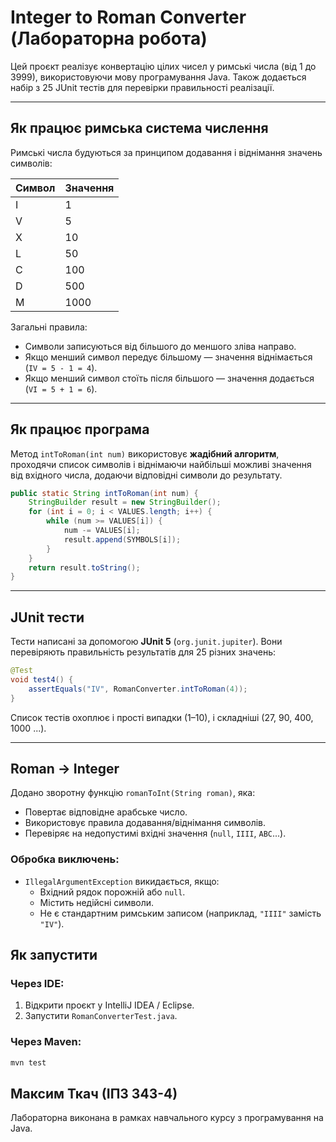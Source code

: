 # Integer to Roman Converter (Лабораторна робота)

Цей проєкт реалізує конвертацію цілих чисел у римські числа (від 1 до 3999), використовуючи мову програмування Java. Також додається набір з 25 JUnit тестів для перевірки правильності реалізації.

---

## Як працює римська система числення

Римські числа будуються за принципом додавання і віднімання значень символів:

| Символ | Значення |
|--------|----------|
| I      | 1        |
| V      | 5        |
| X      | 10       |
| L      | 50       |
| C      | 100      |
| D      | 500      |
| M      | 1000     |

Загальні правила:
- Символи записуються від більшого до меншого зліва направо.
- Якщо менший символ передує більшому — значення віднімається (`IV = 5 - 1 = 4`).
- Якщо менший символ стоїть після більшого — значення додається (`VI = 5 + 1 = 6`).

---

## Як працює програма

Метод `intToRoman(int num)` використовує **жадібний алгоритм**, проходячи список символів і віднімаючи найбільші можливі значення від вхідного числа, додаючи відповідні символи до результату.

```java
public static String intToRoman(int num) {
    StringBuilder result = new StringBuilder();
    for (int i = 0; i < VALUES.length; i++) {
        while (num >= VALUES[i]) {
            num -= VALUES[i];
            result.append(SYMBOLS[i]);
        }
    }
    return result.toString();
}
```

---

## JUnit тести

Тести написані за допомогою **JUnit 5** (`org.junit.jupiter`). Вони перевіряють правильність результатів для 25 різних значень:

```java
@Test
void test4() {
    assertEquals("IV", RomanConverter.intToRoman(4));
}
```

Список тестів охоплює і прості випадки (1–10), і складніші (27, 90, 400, 1000 ...).

---

## Roman → Integer

Додано зворотну функцію `romanToInt(String roman)`, яка:
- Повертає відповідне арабське число.
- Використовує правила додавання/віднімання символів.
- Перевіряє на недопустимі вхідні значення (`null`, `IIII`, `ABC`...).

### Обробка виключень:
- `IllegalArgumentException` викидається, якщо:
    - Вхідний рядок порожній або `null`.
    - Містить недійсні символи.
    - Не є стандартним римським записом (наприклад, `"IIII"` замість `"IV"`).


## Як запустити

### Через IDE:
1. Відкрити проєкт у IntelliJ IDEA / Eclipse.
2. Запустити `RomanConverterTest.java`.

### Через Maven:
```bash
mvn test
```

## Максим Ткач (ІПЗ 343-4)

Лабораторна виконана в рамках навчального курсу з програмування на Java.
